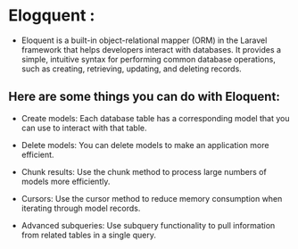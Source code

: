 # Elogquent :
- Eloquent is a built-in object-relational mapper (ORM) in the Laravel framework that helps developers interact with databases. It provides a simple, intuitive syntax for performing common database operations, such as creating, retrieving, updating, and deleting records. 
 
## Here are some things you can do with Eloquent: 
 
- Create models: Each database table has a corresponding model that you can use to interact with that table. 
 
- Delete models: You can delete models to make an application more efficient. 
 
- Chunk results: Use the chunk method to process large numbers of models more efficiently. 
 
- Cursors: Use the cursor method to reduce memory consumption when iterating through model records. 
 
- Advanced subqueries: Use subquery functionality to pull information from related tables in a single query. 
 

 